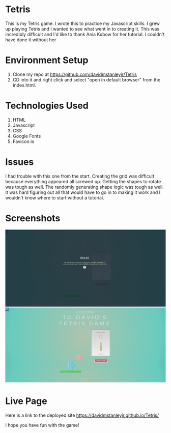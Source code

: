 # Tetris

This is my Tetris game. I wrote this to practice my Javascript skills. I grew up playing Tetris and I wanted to see what went in to creating it. This was incredibly difficult and I'd like to thank Ania Kubow for her tutorial. I couldn't have done it without her

# Environment Setup

1. Clone my repo at https://github.com/davidmstanleyjr/Tetris
2. CD into it and right click and select "open in default browser" from the index.html.

# Technologies Used

1. HTML
2. Javascript
3. CSS
4. Google Fonts
5. Favicon.io

# Issues

I had trouble with this one from the start. Creating the grid was difficult because everything appeared all screwed up. Getting the shapes to rotate was tough as well. The randomly generating shape logic was tough as well. It was hard figuring out all that would have to go in to making it work and I wouldn't know where to start without a tutorial.

# Screenshots

![Screenshot 1](images/Tetris-snip-1.PNG)
![Screenshot 2](images/Tetris-snip-2.PNG)

# Live Page

Here is a link to the deployed site https://davidmstanleyjr.github.io/Tetris/

I hope you have fun with the game!